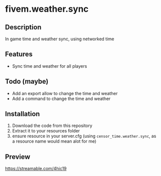 # fivem.weather.sync

## Description
In game time and weather sync, using networked time

## Features
- Sync time and weather for all players

## Todo (maybe)
- Add an export allow to change the time and weather
- Add a command to change the time and weather

## Installation
1. Download the code from this repository
2. Extract it to your resources folder
3. ensure resource in your server.cfg (using `censor_time.weather.sync`, as a resource name would mean alot for me)

## Preview
https://streamable.com/4hic19